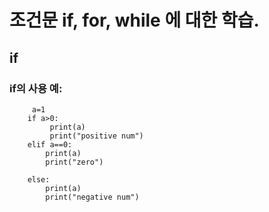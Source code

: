 # 조건문 if, for, while 에 대한 학습.

## if

### if의 사용 예:

```
     a=1
    if a>0:
         print(a)
         print("positive num")
    elif a==0:
        print(a)
        print("zero")

    else:
        print(a)
        print("negative num")
```